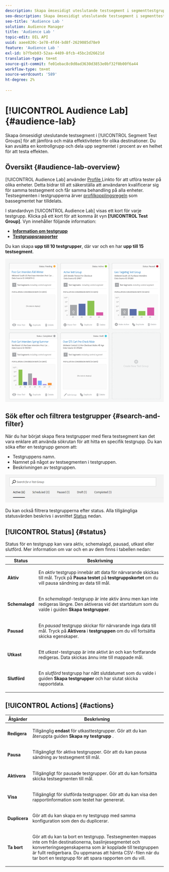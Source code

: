 ```yaml
---
description: Skapa ömsesidigt uteslutande testsegment i segmenttestgrupper för att jämföra och mäta effektiviteten för olika destinationer. Du kan avsätta en kontrollgrupp och dela upp segmentet i procent av en helhet för att testa effekten.
seo-description: Skapa ömsesidigt uteslutande testsegment i segmenttestgrupper för att jämföra och mäta effektiviteten för olika destinationer. Du kan avsätta en kontrollgrupp och dela upp segmentet i procent av en helhet för att testa effekten.
seo-title: 'Audience Lab '
solution: Audience Manager
title: 'Audience Lab '
topic-edit: DIL API
uuid: aaee820c-1e78-4fd4-bd8f-2629085d78e9
feature: 'Audience Lab '
exl-id: b7fbeb03-52aa-4489-8fcb-45bc2d26621d
translation-type: tm+mt
source-git-commit: fe01ebac8c0d0ad3630d3853e0bf32f0b00f6a44
workflow-type: tm+mt
source-wordcount: '589'
ht-degree: 2%

---
```


# [!UICONTROL Audience Lab] {#audience-lab}

Skapa ömsesidigt uteslutande testsegment i [!UICONTROL Segment Test Groups] för att jämföra och mäta effektiviteten för olika destinationer. Du kan avsätta en kontrollgrupp och dela upp segmentet i procent av en helhet för att testa effekten.

## Översikt {#audience-lab-overview}

[!UICONTROL Audience Lab] använder  [Profile ](../../features/profile-merge-rules/merge-rules-overview.md) Linkto för att utföra tester på olika enheter. Detta bidrar till att säkerställa att användaren kvalificerar sig för samma testsegment och får samma behandling på alla enheter. Testsegmenten i testgrupperna ärver [profilkopplingsregeln](../../features/profile-merge-rules/merge-rules-dashboard.md) som bassegmentet har tilldelats.

I standardvyn [!UICONTROL Audience Lab] visas ett kort för varje testgrupp. Klicka på ett kort för att komma åt vyn **[!UICONTROL Test Group]**. Vyn innehåller följande information:

* **[Information om testgrupp](../../features/audience-lab/audience-lab-information-view.md)**
* **[Testgruppsrapporter](../../features/audience-lab/audience-lab-reporting-view.md)**

Du kan skapa **upp till 10 testgrupper**, där var och en har **upp till 15 testsegment**.

![](assets/test-groups-view.PNG)

## Sök efter och filtrera testgrupper {#search-and-filter}

När du har börjat skapa flera testgrupper med flera testsegment kan det vara enklare att använda sökrutan för att hitta en specifik testgrupp. Du kan söka efter en testgrupp genom att:

* Testgruppens namn.
* Namnet på något av testsegmenten i testgruppen.
* Beskrivningen av testgruppen.

![](assets/search_and_filter_audience_lab.png)

Du kan också filtrera testgrupperna efter status. Alla tillgängliga statusvärden beskrivs i avsnittet [Status](../../features/audience-lab/audience-lab.md#status) nedan.

## [!UICONTROL Status] {#status}

Status för en testgrupp kan vara aktiv, schemalagd, pausad, utkast eller slutförd. Mer information om var och en av dem finns i tabellen nedan:

<table id="table_7A0388BA02E045AC971C06A22DAC2C63"> 
 <thead> 
  <tr> 
   <th colname="col1" class="entry"> Status </th> 
   <th colname="col2" class="entry"> Beskrivning </th> 
  </tr> 
 </thead>
 <tbody> 
  <tr> 
   <td colname="col1"> <p> <b><span class="uicontrol"> Aktiv  </span></b> </p> </td> 
   <td colname="col2"> <p>En <i>aktiv</i> testgrupp innebär att data för närvarande skickas till mål. Tryck på <b><span class="uicontrol"> Pausa testet </span></b> på <b><span class="uicontrol"> testgruppskortet </span></b> om du vill pausa sändning av data till mål. </p> </td> 
  </tr> 
  <tr> 
   <td colname="col1"> <p> <b><span class="uicontrol"> Schemalagd  </span></b> </p> </td> 
   <td colname="col2"> <p>En <i>schemalagd</i>-testgrupp är inte aktiv ännu men kan inte redigeras längre. Den aktiveras vid det startdatum som du valde i guiden <b>Skapa testgrupper</b>. </p> </td> 
  </tr> 
  <tr> 
   <td colname="col1"> <p> <b><span class="uicontrol"> Pausad  </span></b> </p> </td> 
   <td colname="col2"> <p>En <i>pausad</i> testgrupp skickar för närvarande inga data till mål. Tryck på <b><span class="uicontrol"> Aktivera </span></b> i <b><span class="uicontrol"> testgruppen </span></b> om du vill fortsätta skicka egenskaper. </p> </td> 
  </tr> 
  <tr> 
   <td colname="col1"> <p> <b><span class="uicontrol"> Utkast  </span></b> </p> </td> 
   <td colname="col2"> <p>Ett <i>utkast</i>-testgrupp är inte aktivt än och kan fortfarande redigeras. Data skickas ännu inte till mappade mål. </p> </td> 
  </tr> 
  <tr> 
   <td colname="col1"> <p> <b><span class="uicontrol"> Slutförd  </span></b> </p> </td> 
   <td colname="col2"> <p>En <i>slutförd</i> testgrupp har nått slutdatumet som du valde i guiden <b><span class="uicontrol"> Skapa testgrupper </span></b> och har slutat skicka rapportdata. </p> </td>
  </tr>
 </tbody>
</table>

## [!UICONTROL Actions] {#actions}

<table id="table_481A411E2D2F4FE891595D00E775CF60"> 
 <thead> 
  <tr> 
   <th colname="col1" class="entry"> Åtgärder </th> 
   <th colname="col2" class="entry"> Beskrivning </th>
  </tr>
 </thead>
 <tbody> 
  <tr> 
   <td colname="col1"> <p> <b><span class="uicontrol"> Redigera  </span></b> </p> </td>
   <td colname="col2"> <p>Tillgänglig <b>endast</b> för utkasttestgrupper. Gör att du kan återuppta guiden <b><span class="uicontrol"> Skapa ny testgrupp </span></b>. </p> </td>
  </tr>
  <tr> 
   <td colname="col1"> <p> <b><span class="uicontrol"> Pausa  </span></b> </p> </td>
   <td colname="col2"> <p>Tillgängligt för aktiva testgrupper. Gör att du kan pausa sändning av testsegment till mål. </p> </td>
  </tr>
  <tr> 
   <td colname="col1"> <p> <b><span class="uicontrol"> Aktivera  </span></b> </p> </td>
   <td colname="col2"> <p>Tillgängligt för pausade testgrupper. Gör att du kan fortsätta skicka testsegmenten till mål. </p> </td>
  </tr>
  <tr> 
   <td colname="col1"> <p> <b><span class="uicontrol"> Visa  </span></b> </p> </td>
   <td colname="col2"> <p>Tillgängligt för slutförda testgrupper. Gör att du kan visa den rapportinformation som testet har genererat. </p> </td>
  </tr>
  <tr> 
   <td colname="col1"> <p> <b><span class="uicontrol"> Duplicera  </span></b> </p> </td>
   <td colname="col2"> <p>Gör att du kan skapa en ny testgrupp med samma konfiguration som den du duplicerar. </p> </td>
  </tr>
  <tr> 
   <td colname="col1"> <p> <b><span class="uicontrol"> Ta bort  </span></b> </p> </td>
   <td colname="col2"> <p>Gör att du kan ta bort en testgrupp. Testsegmenten mappas inte om från destinationerna, baslinjesegmentet och konverteringsegenskaperna som är kopplade till testgruppen är fullt redigerbara. Du uppmanas att hämta CSV-filen när du tar bort en testgrupp för att spara rapporten om du vill. </p> </td>
  </tr>
 </tbody>
</table>
